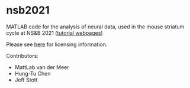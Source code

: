 nsb2021
=============

MATLAB code for the analysis of neural data, used in the mouse
striatum cycle at NS&B 2021 ([tutorial
webpages](https://rcweb.dartmouth.edu/~mvdm/wiki/doku.php?id=analysis:nsb))

Please see [here](LICENSE.md) for licensing information.

Contributors:

  * MattLab van der Meer
  * Hung-Tu Chen
  * Jeff Stott
